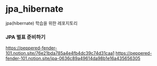 # jpa_hibernate
jpa(hibernate) 학습을 위한 레포지토리 

### JPA 벌표 준비하기
https://peppered-fender-101.notion.site/76e21bda785a4e4fb4dc39c74d31caa1
https://peppered-fender-101.notion.site/jpa-0636c89a49614da98b1e16a435656305
